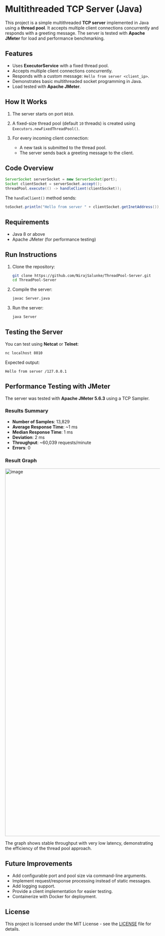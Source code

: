 # Multithreaded TCP Server (Java)

This project is a simple multithreaded **TCP server** implemented in Java using a **thread pool**. It accepts multiple client connections concurrently and responds with a greeting message. The server is tested with **Apache JMeter** for load and performance benchmarking.

## Features

* Uses **ExecutorService** with a fixed thread pool.
* Accepts multiple client connections concurrently.
* Responds with a custom message: `Hello from server <client_ip>`.
* Demonstrates basic multithreaded socket programming in Java.
* Load tested with **Apache JMeter**.

## How It Works

1. The server starts on port `8010`.
2. A fixed-size thread pool (default `10` threads) is created using `Executors.newFixedThreadPool()`.
3. For every incoming client connection:

   * A new task is submitted to the thread pool.
   * The server sends back a greeting message to the client.

## Code Overview

```java
ServerSocket serverSocket = new ServerSocket(port);
Socket clientSocket = serverSocket.accept();
threadPool.execute(() -> handleClient(clientSocket));
```

The `handleClient()` method sends:

```java
toSocket.println("Hello from server " + clientSocket.getInetAddress());
```

## Requirements

* Java 8 or above
* Apache JMeter (for performance testing)

## Run Instructions

1. Clone the repository:

   ```bash
   git clone https://github.com/NirajSalunke/ThreadPool-Server.git
   cd ThreadPool-Server
   ```
2. Compile the server:

   ```bash
   javac Server.java
   ```
3. Run the server:

   ```bash
   java Server
   ```

## Testing the Server

You can test using **Netcat** or **Telnet**:

```bash
nc localhost 8010
```

Expected output:

```
Hello from server /127.0.0.1
```

## Performance Testing with JMeter

The server was tested with **Apache JMeter 5.6.3** using a TCP Sampler.

### Results Summary

* **Number of Samples**: 13,829
* **Average Response Time**: \~1 ms
* **Median Response Time**: 1 ms
* **Deviation**: 2 ms
* **Throughput**: \~60,039 requests/minute
* **Errors**: 0

### Result Graph

<img width="1919" height="1198" alt="image" src="https://github.com/user-attachments/assets/fbdfe2e3-0d8c-4a90-a1e9-f906f93abd3b" />


The graph shows stable throughput with very low latency, demonstrating the efficiency of the thread pool approach.

## Future Improvements

* Add configurable port and pool size via command-line arguments.
* Implement request/response processing instead of static messages.
* Add logging support.
* Provide a client implementation for easier testing.
* Containerize with Docker for deployment.

## License

This project is licensed under the MIT License - see the [LICENSE](LICENSE) file for details.
